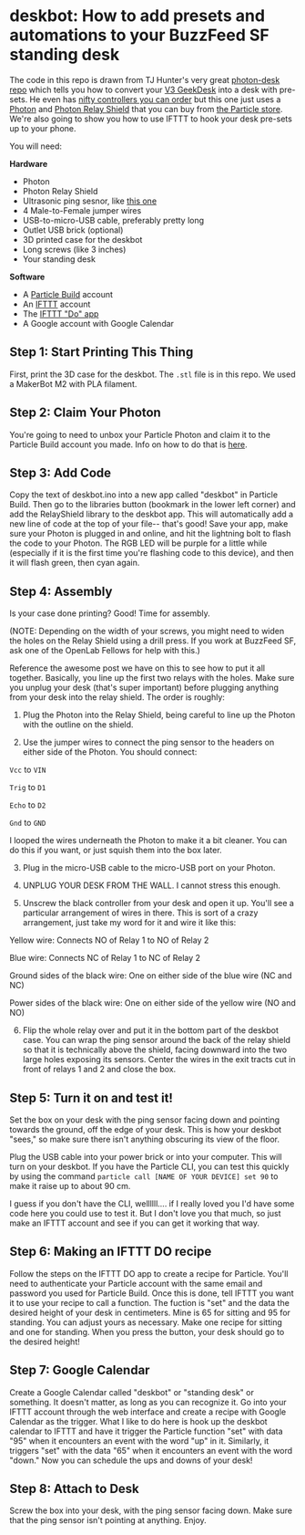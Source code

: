 # deskbot: How to add presets and automations to your BuzzFeed SF standing desk

The code in this repo is drawn from TJ Hunter's very great [photon-desk repo](https://github.com/Hypnopompia/photon-desk) which tells you how to convert your [V3 GeekDesk](http://www.geekdesk.com/geekdesk-v3-frame-only) into a desk with pre-sets. He even has [nifty controllers you can order](https://www.tindie.com/products/TJ_Hunter/photon-geekdesk-controller/) but this one just uses a [Photon](https://docs.particle.io/datasheets/photon-datasheet/) and [Photon Relay Shield](https://docs.particle.io/datasheets/photon-shields/#relay-shield) that you can buy from [the Particle store](http://store.particle.io). We're also going to show you how to use IFTTT to hook your desk pre-sets up to your phone.

You will need:

**Hardware**
- Photon
- Photon Relay Shield
- Ultrasonic ping sesnor, like [this one](http://www.amazon.com/SainSmart-HC-SR04-Ranging-Detector-Distance/dp/B004U8TOE6/ref=sr_1_1?ie=UTF8&qid=1455050855&sr=8-1&keywords=hc+sro4)
- 4 Male-to-Female jumper wires
- USB-to-micro-USB cable, preferably pretty long
- Outlet USB brick (optional)
- 3D printed case for the deskbot
- Long screws (like 3 inches)
- Your standing desk

**Software**
- A [Particle Build](http://build.particle.io) account
- An [IFTTT](https://ifttt.com) account
- The [IFTTT "Do" app](https://ifttt.com/products/do/button)
- A Google account with Google Calendar

## Step 1: Start Printing This Thing

First, print the 3D case for the deskbot. The `.stl` file is in this repo. We used a MakerBot M2 with PLA filament.

## Step 2: Claim Your Photon

You're going to need to unbox your Particle Photon and claim it to the Particle Build account you made. Info on how to do that is [here](https://docs.particle.io/guide/getting-started/start/photon/#connect-your-photon).

## Step 3: Add Code

Copy the text of deskbot.ino into a new app called "deskbot" in Particle Build. Then go to the libraries button (bookmark in the lower left corner) and add the RelayShield library to the deskbot app. This will automatically add a new line of code at the top of your file-- that's good! Save your app, make sure your Photon is plugged in and online, and hit the lightning bolt to flash the code to your Photon. The RGB LED will be purple for a little while (especially if it is the first time you're flashing code to this device), and then it will flash green, then cyan again.

## Step 4: Assembly

Is your case done printing? Good! Time for assembly.

(NOTE: Depending on the width of your screws, you might need to widen the holes on the Relay Shield using a drill press. If you work at BuzzFeed SF, ask one of the OpenLab Fellows for help with this.)

Reference the awesome post we have on this to see how to put it all together. Basically, you line up the first two relays with the holes. Make sure you unplug your desk (that's super important) before plugging anything from your desk into the relay shield. The order is roughly:

1) Plug the Photon into the Relay Shield, being careful to line up the Photon with the outline on the shield.

2) Use the jumper wires to connect the ping sensor to the headers on either side of the Photon. You should connect:

`Vcc` to `VIN`

`Trig` to `D1`

`Echo` to `D2`

`Gnd` to `GND`

I looped the wires underneath the Photon to make it a bit cleaner. You can do this if you want, or just squish them into the box later.

3) Plug in the micro-USB cable to the micro-USB port on your Photon.

4) UNPLUG YOUR DESK FROM THE WALL. I cannot stress this enough.

5) Unscrew the black controller from your desk and open it up. You'll see a particular arrangement of wires in there. This is sort of a crazy arrangement, just take my word for it and wire it like this:

Yellow wire: Connects NO of Relay 1 to NO of Relay 2

Blue wire: Connects NC of Relay 1 to NC of Relay 2

Ground sides of the black wire: One on either side of the blue wire (NC and NC)

Power sides of the black wire: One on either side of the yellow wire (NO and NO)

6) Flip the whole relay over and put it in the bottom part of the deskbot case. You can wrap the ping sensor around the back of the relay shield so that it is technically above the shield, facing downward into the two large holes exposing its sensors. Center the wires in the exit tracts cut in front of relays 1 and 2 and close the box.

## Step 5: Turn it on and test it!
Set the box on your desk with the ping sensor facing down and pointing towards the ground, off the edge of your desk. This is how your deskbot "sees," so make sure there isn't anything obscuring its view of the floor.

Plug the USB cable into your power brick or into your computer. This will turn on your deskbot.
If you have the Particle CLI, you can test this quickly by using the command `particle call [NAME OF YOUR DEVICE] set 90` to make it raise up to about 90 cm.

I guess if you don't have the CLI, wellllll.... if I really loved you I'd have some code here you could use to test it. But I don't love you that much, so just make an IFTTT account and see if you can get it working that way.

## Step 6: Making an IFTTT DO recipe

Follow the steps on the IFTTT DO app to create a recipe for Particle. You'll need to authenticate your Particle account with the same email and password you used for Particle Build. Once this is done, tell IFTTT you want it to use your recipe to call a function. The fuction is "set" and the data the desired height of your desk in centimeters. Mine is 65 for sitting and 95 for standing. You can adjust yours as necessary. Make one recipe for sitting and one for standing. When you press the button, your desk should go to the desired height!

## Step 7: Google Calendar

Create a Google Calendar called "deskbot" or "standing desk" or something. It doesn't matter, as long as you can recognize it. Go into your IFTTT account through the web interface and create a recipe with Google Calendar as the trigger. What I like to do here is hook up the deskbot calendar to IFTTT and have it trigger the Particle function "set" with data "95" when it encounters an event with the word "up" in it. Similarly, it triggers "set" with the data "65" when it encounters an event with the word "down." Now you can schedule the ups and downs of your desk!

## Step 8: Attach to Desk

Screw the box into your desk, with the ping sensor facing down. Make sure that the ping sensor isn't pointing at anything. Enjoy.
